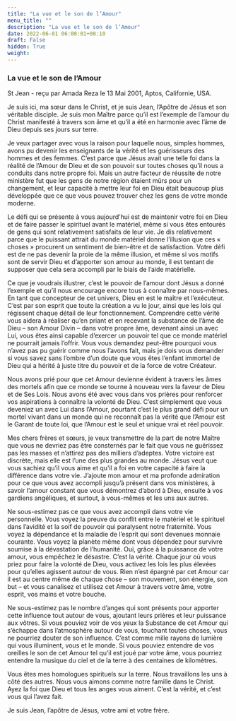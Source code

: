 ```yaml
---
title: "La vue et le son de l’Amour"
menu_title: ""
description: "La vue et le son de l’Amour"
date: 2022-06-01 06:00:01+00:10
draft: False
hidden: True
weight:
---
```

### La vue et le son de l’Amour

St Jean - reçu par Amada Reza le 13 Mai 2001, Aptos, Californie, USA.

Je suis ici, ma sœur dans le Christ, et je suis Jean, l’Apôtre de Jésus et son véritable disciple. Je suis mon Maître parce qu’il est l’exemple de l’amour du Christ manifesté à travers son âme et qu’il a été en harmonie avec l’âme de Dieu depuis ses jours sur terre.

Je veux partager avec vous la raison pour laquelle nous, simples hommes, avons pu devenir les enseignants de la vérité et les guérisseurs des hommes et des femmes. C’est parce que Jésus avait une telle foi dans la réalité de l’Amour de Dieu et de son pouvoir sur toutes choses qu’il nous a conduits dans notre propre foi. Mais un autre facteur de réussite de notre ministère fut que les gens de notre région étaient mûrs pour un changement, et leur capacité à mettre leur foi en Dieu était beaucoup plus développée que ce que vous pouvez trouver chez les gens de votre monde moderne.

Le défi qui se présente à vous aujourd’hui est de maintenir votre foi en Dieu et de faire passer le spirituel avant le matériel, même si vous êtes entourés de gens qui sont relativement satisfaits de leur vie. Je dis relativement parce que le puissant attrait du monde matériel donne l’illusion que ces « choses » procurent un sentiment de bien-être et de satisfaction. Votre défi est de ne pas devenir la proie de la même illusion, et même si vos motifs sont de servir Dieu et d’apporter son amour au monde, il est tentant de supposer que cela sera accompli par le biais de l’aide matérielle.

Ce que je voudrais illustrer, c’est le pouvoir de l’amour dont Jésus a donné l’exemple et qu’il nous encourage encore tous à connaître par nous-mêmes. En tant que concepteur de cet univers, Dieu en est le maître et l’exécuteur. C’est par son esprit que toute la création a vu le jour, ainsi que les lois qui régissent chaque détail de leur fonctionnement. Comprendre cette vérité vous aidera à réaliser qu’en priant et en recevant la substance de l’âme de Dieu – son Amour Divin – dans votre propre âme, devenant ainsi un avec Lui, vous êtes ainsi capable d’exercer un pouvoir tel que ce monde matériel ne pourrait jamais l’offrir. Vous vous demandez peut-être pourquoi vous n’avez pas pu guérir comme nous l’avons fait, mais je dois vous demander si vous savez sans l’ombre d’un doute que vous êtes l’enfant immortel de Dieu qui a hérité à juste titre du pouvoir et de la force de votre Créateur.

Nous avons prié pour que cet Amour devienne évident à travers les âmes des mortels afin que ce monde se tourne à nouveau vers la faveur de Dieu et de Ses Lois. Nous avons été avec vous dans vos prières pour renforcer vos aspirations à connaître la volonté de Dieu. C’est simplement que vous deveniez un avec Lui dans l’Amour, pourtant c’est le plus grand défi pour un mortel vivant dans un monde qui ne reconnaît pas la vérité que l’Amour est le Garant de toute loi, que l’Amour est le seul et unique vrai et réel pouvoir.

Mes chers frères et sœurs, je veux transmettre de la part de notre Maître que vous ne devriez pas être consternés par le fait que vous ne guérissez pas les masses et n’attirez pas des milliers d’adeptes. Votre victoire est discrète, mais elle est l’une des plus grandes au monde. Jésus veut que vous sachiez qu’il vous aime et qu’il a foi en votre capacité à faire la différence dans votre vie. J’ajoute mon amour et ma profonde admiration pour ce que vous avez accompli jusqu’à présent dans vos ministères, à savoir l’amour constant que vous démontrez d’abord à Dieu, ensuite à vos gardiens angéliques, et surtout, à vous-mêmes et les uns aux autres.

Ne sous-estimez pas ce que vous avez accompli dans votre vie personnelle. Vous voyez la preuve du conflit entre le matériel et le spirituel dans l’avidité et la soif de pouvoir qui paralysent notre fraternité. Vous voyez la dépendance et la maladie de l’esprit qui sont devenues monnaie courante. Vous voyez la planète même dont vous dépendez pour survivre soumise à la dévastation de l’humanité. Oui, grâce à la puissance de votre amour, vous empêchez le désastre. C’est la vérité. Chaque jour où vous priez pour faire la volonté de Dieu, vous activez les lois les plus élevées pour qu’elles agissent autour de vous. Rien n’est épargné par cet Amour car il est au centre même de chaque chose – son mouvement, son énergie, son but – et vous canalisez et utilisez cet Amour à travers votre âme, votre esprit, vos mains et votre bouche.

Ne sous-estimez pas le nombre d’anges qui sont présents pour apporter cette influence tout autour de vous, ajoutant leurs prières et leur puissance aux vôtres. Si vous pouviez voir de vos yeux la Substance de cet Amour qui s’échappe dans l’atmosphère autour de vous, touchant toutes choses, vous ne pourriez douter de son influence. C’est comme mille rayons de lumière qui vous illuminent, vous et le monde. Si vous pouviez entendre de vos oreilles le son de cet Amour tel qu’il est joué par votre âme, vous pourriez entendre la musique du ciel et de la terre à des centaines de kilomètres.

Vous êtes mes homologues spirituels sur la terre. Nous travaillons les uns à côté des autres. Nous vous aimons comme notre famille dans le Christ. Ayez la foi que Dieu et tous les anges vous aiment. C’est la vérité, et c’est vous qui l’avez fait.

Je suis Jean, l’apôtre de Jésus, votre ami et votre frère.